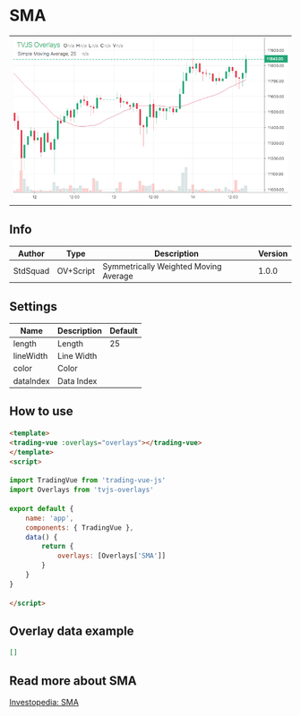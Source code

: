 
# SMA

<table><tr><td>
  <img width="800" heigth="480" src="screen.png" alt="screen">
</td></tr></table>

## Info

| Author | Type | Description | Version |
| ------ | ---- | ----------- | ------- |
| StdSquad | OV+Script | Symmetrically Weighted Moving Average | 1.0.0 |


## Settings

| Name | Description | Default |
| ---- | ----------- | ------- |
| length | Length | 25 |
| lineWidth | Line Width |  |
| color | Color |  |
| dataIndex | Data Index |  |

## How to use

```html
<template>
<trading-vue :overlays="overlays"></trading-vue>
</template>
<script>

import TradingVue from 'trading-vue-js'
import Overlays from 'tvjs-overlays'

export default {
    name: 'app',
    components: { TradingVue },
    data() {
        return {
            overlays: [Overlays['SMA']]
        }
    }
}

</script>

```

## Overlay data example

```json
[]
```

## Read more about SMA

[Investopedia: SMA](https://www.investopedia.com/search?q=SMA)

